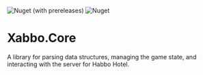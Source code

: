 ![Nuget (with prereleases)](https://img.shields.io/nuget/vpre/Xabbo.Core?style=for-the-badge) ![Nuget](https://img.shields.io/nuget/dt/Xabbo.Core?style=for-the-badge)

# Xabbo.Core
A library for parsing data structures, managing the game state, and interacting with the server for Habbo Hotel.
